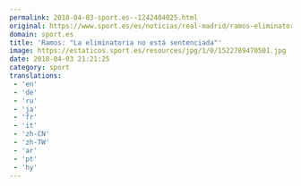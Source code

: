 ```yaml
---
permalink: 2018-04-03-sport.es--1242404025.html
original: https://www.sport.es/es/noticias/real-madrid/ramos-eliminatoria-esta-sentenciada-6733042?utm_source=rss-noticias&utm_medium=feed&utm_campaign=real-madrid
domain: sport.es
title: 'Ramos: "La eliminatoria no está sentenciada"'
image: https://estaticos.sport.es/resources/jpg/1/0/1522789470501.jpg
date: 2018-04-03 21:21:25
category: sport
translations: 
 - 'en'
 - 'de'
 - 'ru'
 - 'ja'
 - 'fr'
 - 'it'
 - 'zh-CN'
 - 'zh-TW'
 - 'ar'
 - 'pt'
 - 'hy'
---
```


